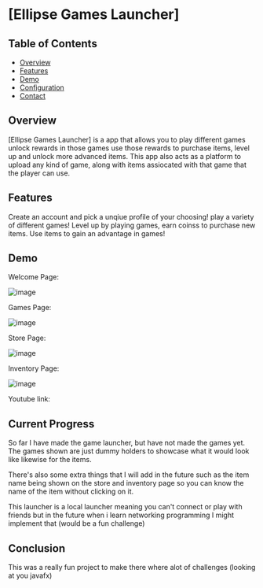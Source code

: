 # [Ellipse Games Launcher]

## Table of Contents

- [Overview](#overview)
- [Features](#features)
- [Demo](#demo)
- [Configuration](#configuration)
- [Contact](#contact)

## Overview

[Ellipse Games Launcher] is a app that allows you to play different games unlock rewards in those games use those rewards to purchase items, level up and unlock more advanced items. This app also acts as a platform to upload any kind of game, along with items assiocated with that game that the player
can use.

## Features
Create an account and pick a unqiue profile of your choosing!
play a variety of different games!
Level up by playing games, earn coinss to purchase new items.
Use items to gain an advantage in games! 

## Demo

Welcome Page:

![image](https://github.com/user-attachments/assets/dc4eddd2-0bf8-4e82-bd65-726e4beba42c)





Games Page:

![image](https://github.com/user-attachments/assets/5e32d872-a437-486d-a194-8eaf9c03a8b6)





Store Page:

![image](https://github.com/user-attachments/assets/61db2cf7-700e-43d5-9041-b0045b89e1f9)






Inventory Page:

![image](https://github.com/user-attachments/assets/f8b995ae-9c4a-4465-b16c-2eafe2164eb0)






Youtube link: 

## Current Progress

So far I have made the game launcher, but have not made the games yet. The games shown are just dummy holders to showcase what it would look like likewise for the items. 

There's also some extra things that I will add in the future such as the item name being shown on the store and inventory page so you can know the name of the item without clicking on it. 

This launcher is a local launcher meaning you can't connect or play with friends but in the future when i learn networking programming I might implement that (would be a fun challenge)

## Conclusion 
This was a really fun project to make there where alot of challenges (looking at you javafx) 


